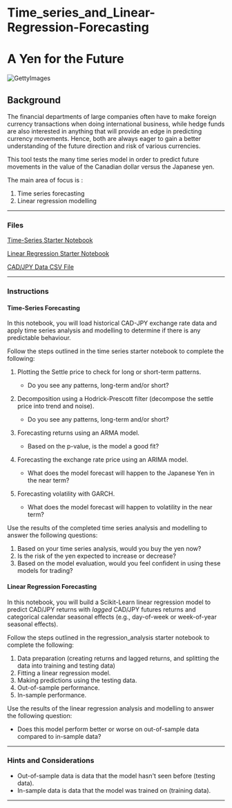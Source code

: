 # Time_series_and_Linear-Regression-Forecasting
# A Yen for the Future

![GettyImages](https://user-images.githubusercontent.com/83671629/126046952-5ae58654-ddc4-446c-8a79-27c88e69dc35.jpg)



## Background

The financial departments of large companies often have to make foreign currency transactions when doing international business, while hedge funds are also interested in anything that will provide an edge in predicting currency movements. Hence, both are always eager to gain a better understanding of the future direction and risk of various currencies. 

This tool tests the many time series model in order to predict future movements in the value of the Canadian dollar versus the Japanese yen.

The main area of focus is :

1. Time series forecasting
2. Linear regression modelling

- - -

### Files

[Time-Series Starter Notebook](time_series_analysis.ipynb)

[Linear Regression Starter Notebook](regression_analysis.ipynb)

[CAD/JPY Data CSV File](cad_jpy.csv)

- - -

### Instructions

#### Time-Series Forecasting

In this notebook, you will load historical CAD-JPY exchange rate data and apply time series analysis and modelling to determine if there is any predictable behaviour.

Follow the steps outlined in the time series starter notebook to complete the following:

1. Plotting the Settle price to check for long or short-term patterns.
   
    * Do you see any patterns, long-term and/or short?

2. Decomposition using a Hodrick-Prescott filter (decompose the settle price into trend and noise).
    
     *  Do you see any patterns, long-term and/or short?

3. Forecasting returns using an ARMA model.
    
    * Based on the p-value, is the model a good fit?

4. Forecasting the exchange rate price using an ARIMA model.
    
    * What does the model forecast will happen to the Japanese Yen in the near term?

5. Forecasting volatility with GARCH.
   
    * What does the model forecast will happen to volatility in the near term?

Use the results of the completed time series analysis and modelling to answer the following questions:

1. Based on your time series analysis, would you buy the yen now?
2. Is the risk of the yen expected to increase or decrease?
3. Based on the model evaluation, would you feel confident in using these models for trading?

#### Linear Regression Forecasting

In this notebook, you will build a Scikit-Learn linear regression model to predict CAD/JPY returns with *lagged* CAD/JPY futures returns and categorical calendar seasonal effects (e.g., day-of-week or week-of-year seasonal effects).

Follow the steps outlined in the regression_analysis starter notebook to complete the following:

1. Data preparation (creating returns and lagged returns, and splitting the data into training and testing data)
2. Fitting a linear regression model.
3. Making predictions using the testing data.
4. Out-of-sample performance.
5. In-sample performance.

Use the results of the linear regression analysis and modelling to answer the following question:

* Does this model perform better or worse on out-of-sample data compared to in-sample data?

- - -

### Hints and Considerations

* Out-of-sample data is data that the model hasn't seen before (testing data).
* In-sample data is data that the model was trained on (training data).

- - -
